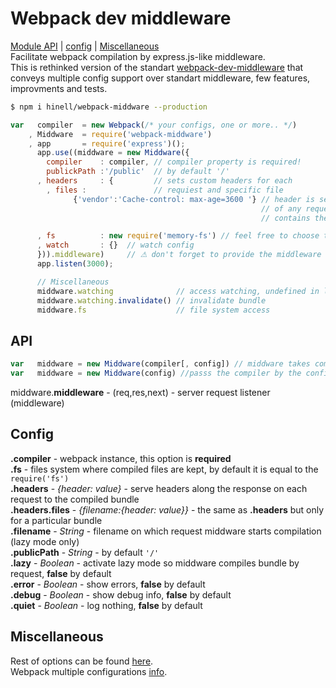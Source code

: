 
# Webpack dev middleware
[Module API](#api) | [config](#config) | [Miscellaneous](#miscellaneous)<br>
Facilitate webpack compilation by express.js-like middleware.<br>
This is rethinked version of the standart [webpack-dev-middleware](http://webpack.github.io/docs/webpack-dev-middleware.html)
that conveys multiple config support over standart middleware, few features, improvments and tests.

```sh
$ npm i hinell/webpack-middware --production
```
```js
var   compiler  = new Webpack(/* your configs, one or more.. */)
    , Middware  = require('webpack-middware')
    , app       = require('express')();
      app.use((middware = new Middware({
        compiler    : compiler, // compiler property is required!
        publickPath :'/public'  // by default '/'
      , headers     : {         // sets custom headers for each
        , files :               // requiest and specific file
              {'vendor':'Cache-control: max-age=3600 '} // header is sent along the response  when the name
                                                        // of any requested webpack file
                                                        // contains the 'vendor' string

      , fs          : new require('memory-fs') // feel free to choose the file system
      , watch       : {}  // watch config
      })).middleware)     // ⚠ don't forget to provide the middleware callback to the .use()!
      app.listen(3000);
```
```js
      // Miscellaneous
      middware.watching              // access watching, undefined in lazy mode (lazy option is specified)
      middware.watching.invalidate() // invalidate bundle
      middware.fs                    // file system access
```
## API
```js
var   middware = new Middware(compiler[, config]) // middware takes compiler yet config that is optional
var   middware = new Middware(config) //passs the compiler by the config property like {compiler: compiler}
```
middware.**middleware** - (req,res,next) - server request listener (middleware)
## Config
**.compiler** - webpack instance, this option is **required**<br>
**.fs**       - files system where compiled files are kept, by default it is equal to the ``require('fs')``<br>
**.headers** -  *{header: value}* - serve headers along the response on each request to the compiled bundle  <br>
**.headers.files** - *{filename:{header: value}}* - the same as **.headers** but only for a particular bundle<br>
**.filename** - *String* - filename on which request middware starts compilation (lazy mode only)<br>
**.publicPath** - *String* - by default  ``'/'``<br>
**.lazy**     - *Boolean* - activate lazy mode so middware compiles bundle by request, **false** by default<br>
**.error**    - *Boolean* - show errors, **false** by default<br>
**.debug**    - *Boolean* - show debug info, **false** by default<br>
**.quiet**    - *Boolean* - log nothing, **false** by default

## Miscellaneous
Rest of options can be found [here](http://webpack.github.io/docs/webpack-dev-middleware.html#options).<br>
Webpack multiple configurations [info](http://webpack.github.io/docs/configuration.html#multiple-configurations).
